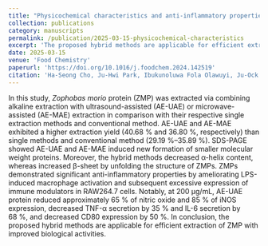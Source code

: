 ```yaml
---
title: "Physicochemical characteristics and anti-inflammatory properties of _Zophobas morio_ (super mealworm) protein extracted by different methods"
collection: publications
category: manuscripts
permalink: /publication/2025-03-15-physicochemical-characteristics
excerpt: 'The proposed hybrid methods are applicable for efficient extraction of _Zophobas morio_ protein with improved biological activities.'
date: 2025-03-15
venue: 'Food Chemistry'
paperurl: 'https://doi.org/10.1016/j.foodchem.2024.142519'
citation: 'Ha-Seong Cho, Ju-Hwi Park, Ibukunoluwa Fola Olawuyi, Ju-Ock Nam, Won-Young Lee. (2025). &quot; Physicochemical characteristics and anti-inflammatory properties of _Zophobas morio_ (super mealworm) protein extracted by different methods.&quot; <i>Food Chemistry</i>. 468.'
---
```


In this study, _Zophobas morio_ protein (ZMP) was extracted via combining alkaline extraction with ultrasound-assisted (AE-UAE) or microwave-assisted (AE-MAE) extraction in comparison with their respective single extraction methods and conventional method. AE-UAE and AE-MAE exhibited a higher extraction yield (40.68 % and 36.80 %, respectively) than single methods and conventional method (29.19 %–35.89 %). SDS-PAGE showed AE-UAE and AE-MAE induced new formation of smaller molecular weight proteins. Moreover, the hybrid methods decreased α-helix content, whereas increased β-sheet by unfolding the structure of ZMPs. ZMPs demonstrated significant anti-inflammatory properties by ameliorating LPS-induced macrophage activation and subsequent excessive expression of immune modulators in RAW264.7 cells. Notably, at 200 μg/mL, AE-UAE protein reduced approximately 65 % of nitric oxide and 85 % of iNOS expression, decreased TNF-α secretion by 35 % and IL-6 secretion by 68 %, and decreased CD80 expression by 50 %. In conclusion, the proposed hybrid methods are applicable for efficient extraction of ZMP with improved biological activities.
